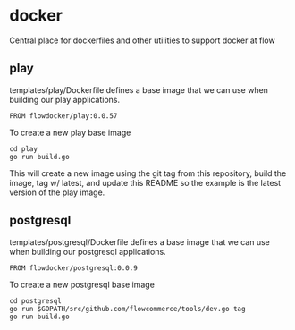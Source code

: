 # docker
Central place for dockerfiles and other utilities to support docker at flow

## play

templates/play/Dockerfile defines a base image that we can use when building our
play applications.

    FROM flowdocker/play:0.0.57

To create a new play base image

    cd play
    go run build.go

This will create a new image using the git tag from this repository,
build the image, tag w/ latest, and update this README so the example
is the latest version of the play image.


## postgresql

templates/postgresql/Dockerfile defines a base image that we can use when building our
postgresql applications.

    FROM flowdocker/postgresql:0.0.9

To create a new postgresql base image

    cd postgresql
    go run $GOPATH/src/github.com/flowcommerce/tools/dev.go tag
    go run build.go
